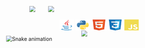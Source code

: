 <div align="left">
        <a href="https://github.com/Kadu17"></a>
        <img height="170em" src="https://github-readme-streak-stats.herokuapp.com/?user=Kadu17&theme=github_dark&hide_border=true&count_private=true"/>
        <img height="170em" src="https://github-readme-stats.vercel.app/api/top-langs/?username=kadu17&layout=compact&langs_count=7&theme=github_dark&hide_border=true"/>
    </div>

<div align="center">
<div style="display: inline_block"><br>
  <img align="center" alt="java" height="30" width="40" src="https://raw.githubusercontent.com/devicons/devicon/master/icons/java/java-original.svg">
  <img align="center" alt="Python" height="30" width="40" src="https://raw.githubusercontent.com/devicons/devicon/master/icons/python/python-original.svg">
  <img align="center" alt="HTML" height="30" width="40" src="https://raw.githubusercontent.com/devicons/devicon/master/icons/html5/html5-original.svg">
  <img align="center" alt="CSS" height="30" width="40" src="https://raw.githubusercontent.com/devicons/devicon/master/icons/css3/css3-original.svg">
  <img align="center" alt="Js" height="30" width="40" src="https://raw.githubusercontent.com/devicons/devicon/master/icons/javascript/javascript-plain.svg">
</div>
</div>
<img src = "chainsaw.gif" width = "300px" align = "right">
  
 </div>

![Snake animation](https://github.com/UT0P1C/UT0P1C/blob/output/github-contribution-grid-snake.svg)
